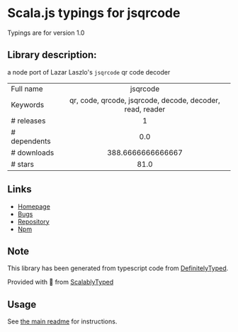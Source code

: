 
# Scala.js typings for jsqrcode

Typings are for version 1.0

## Library description:
a node port of Lazar Laszlo's `jsqrcode` qr code decoder

|                    |                 |
| ------------------ | :-------------: |
| Full name          | jsqrcode |
| Keywords           | qr, code, qrcode, jsqrcode, decode, decoder, read, reader |
| # releases         | 1 |
| # dependents       | 0.0 |
| # downloads        | 388.6666666666667 |
| # stars            | 81.0 |

## Links
- [Homepage](https://github.com/vicapow/jsqrcode#readme)
- [Bugs](https://github.com/vicapow/jsqrcode/issues)
- [Repository](https://github.com/vicapow/jsqrcode)
- [Npm](https://www.npmjs.com/package/jsqrcode)
    


## Note
This library has been generated from typescript code from [DefinitelyTyped](https://definitelytyped.org).

Provided with :purple_heart: from [ScalablyTyped](https://github.com/oyvindberg/ScalablyTyped)

## Usage
See [the main readme](../../readme.md) for instructions.


